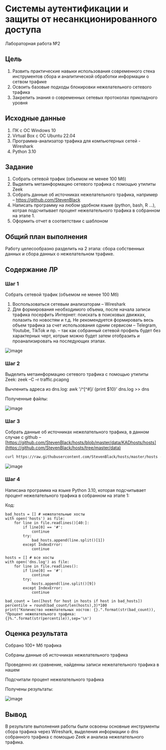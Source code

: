 # Системы аутентификации и защиты от несанкционированного доступа

Лабораторная работа №2

## Цель

1. Развить практические навыки использования современного стека инструментов сбора и аналитической обработки информации о сетвом трафике
2. Освоить базовые подходы блокировки нежелательного сетевого трафика
3. Закрепить знания о современных сетевых протоколах прикладного уровня

## ️Исходные данные

1. ПК с ОС Windows 10
2. Virtual Box с ОС Ubuntu 22.04
3. Программа-анализатор трафика для компьютерных сетей - Wireshark
4. Python 3.10

## ️Задание

1. Собрать сетевой трафик (объемом не менее 100 Мб)
2. Выделить метаинформацию сетевого трафика с помощью утилиты Zeek
3. Собрать данные об источниках нежелательного трафика, например – https://github.com/StevenBlack
4. Написать программу на любом удобном языке (python, bash, R …), котрая подсчитывает процент нежелательного трафика в собранном на этапе 1.
5. Оформить отчет в соответствии с шаблоном

## ️Общий план выполнения

Работу целесообразно разделить на 2 этапа: сбора собственных данных и сбора данных о нежелательном
трафике.

## Содержание ЛР

### Шаг 1

Собрать сетевой трафик (объемом не менее 100 Мб)

1. Воспользоваться сетевым анализаторам – Wireshark
2. Для формирования необходимого объема, после начала записи трафика посерфить Интернет: поискать в поисковых движках, полазить по новостям и т.д. Не рекомендуется формировать весь объем трафика за счет использования одним сервисом – Telegram, Youtube, TikTok и пр. – так как собранный
сетевой профиль будет без характерных черт, котрые можно будет затем отобразить и проанализировать на последующих этапах.

![image](https://github.com/Nosochekir/SAZND/assets/90778008/e485e66f-ad85-43be-bd6f-5adb1e48e1f5)

### Шаг 2

Выделить метаинформацию сетевого трафика с помощью утилиты Zeek:
zeek –C –r traffic.pcapng

Вычленить адреса из dns.log:
awk '/^[^#]/ {print $10}' dns.log >> dns

Полученные файлы:

![image](https://github.com/Nosochekir/SAZND/assets/90778008/0ec76eac-505c-46e5-9ff7-25cd3f6337fb)


### Шаг 3

Собрать данные об источниках нежелательного трафика, в данном случае с github – [https://github.com/StevenBlack/hosts/blob/master/data/KADhosts/hosts](https://github.com/StevenBlack/hosts/tree/master/data)

``` bash
curl https://raw.githubusercontent.com/StevenBlack/hosts/master/hosts -o /home/kirill/hosts
```
![image](https://github.com/Nosochekir/SAZND/assets/90778008/12a77f77-95ed-4c37-9e8a-e1fce9a509a6)

### Шаг 4

Написана программа на языке Python 3.10, которая подсчитывает процент
нежелательного трафика в собранном на этапе 1:

Код:
```
bad_hosts = [] # нежелательные хосты
with open('hosts') as file:
    for line in file.readlines()[40:]:
        if line[0] == '#':
            continue
        try:
            bad_hosts.append(line.split()[1])
        except IndexError:
            continue
        
hosts = [] # все хосты
with open('dns.log') as file:
    for line in file.readlines():
        if line[0] == '#':
            continue
        try:
            hosts.append(line.split()[9])
        except IndexError:
            continue

bad_count = len([host for host in hosts if host in bad_hosts])
percentile = round(bad_count/len(hosts),3)*100
print("Количество нежелательных хостов: {}.".format(str(bad_count)),
"Процент нежелательного трафика: {}%.".format(str(percentile)),sep='\n')
```
## ️Оценка результата

Собрано 100+ Мб трафика

Собраны данные об источниках нежелательного трафика

Проведенно их сравнение, найденны записи нежелательного трафика в нашем 

Подсчитали процент нежелательного трафика

Получены результаты:

![image](https://github.com/Nosochekir/SAZND/assets/90778008/a07f638d-bfe0-46eb-a7e2-9e80ab85197f)

## ️Вывод 

В результате выполнения работы были освоены основные инструменты сбора трафика через Wireshark, выделения информации о dns собранного трафика с помощью Zeek и анализа нежелательного трафика.
